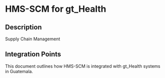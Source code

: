 # HMS-SCM for gt_Health

## Description

Supply Chain Management

## Integration Points

This document outlines how HMS-SCM is integrated with gt_Health systems in Guatemala.
